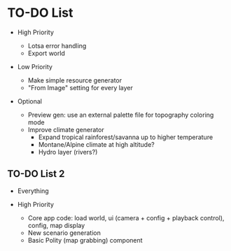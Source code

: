 # TO-DO List

- High Priority
  - Lotsa error handling
  - Export world

- Low Priority
  - Make simple resource generator
  - "From Image" setting for every layer

- Optional
  - Preview gen: use an external palette file for topography coloring mode
  - Improve climate generator
    - Expand tropical rainforest/savanna up to higher temperature
    - Montane/Alpine climate at high altitude?
    - Hydro layer (rivers?)

## TO-DO List 2

- Everything

- High Priority
  - Core app code: load world, ui (camera + config + playback control), config, map display
  - New scenario generation
  - Basic Polity (map grabbing) component
